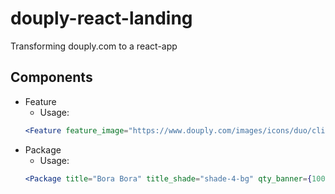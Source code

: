 # douply-react-landing

Transforming douply.com to a react-app

## Components
* Feature
  * Usage: 
  ```jsx
  <Feature feature_image="https://www.douply.com/images/icons/duo/client.png"       feature_image_alt="Client" title="Client side dashboard" content="No need to share or submit reporting yourself. Douply comes with a free built-in client dashboard"/>
  ```
* Package
  * Usage:
  ```jsx
  <Package title="Bora Bora" title_shade="shade-4-bg" qty_banner={100} qty_report="Unlimited" qty_users="Unlimited" qty_platforms="Unlimited" price={150}/>
  ```